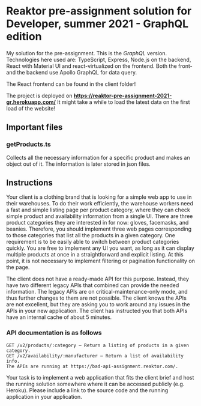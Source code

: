 # Reaktor pre-assignment solution for Developer, summer 2021 - GraphQL edition

My solution for the pre-assignment. This is the _GraphQL_ version.
Technologies here used are: TypeScript, Express, Node.js on the backend, React with Material UI and react-virtualized on the frontend. Both the front- and the backend use Apollo GraphQL for data query.

The React frontend can be found in the client folder!

The project is deployed on __https://reaktor-pre-assignment-2021-gr.herokuapp.com/__
It might take a while to load the latest data on the first load of the website!

## Important files

### getProducts.ts
Collects all the necessary information for a specific product and makes an object out of it.
The information is later stored in json files.

## Instructions

Your client is a clothing brand that is looking for a simple web app to use in their warehouses. To do their work efficiently, the warehouse workers need a fast and simple listing page per product category, where they can check simple product and availability information from a single UI. There are three product categories they are interested in for now: gloves, facemasks, and beanies. Therefore, you should implement three web pages corresponding to those categories that list all the products in a given category. One requirement is to be easily able to switch between product categories quickly. You are free to implement any UI you want, as long as it can display multiple products at once in a straightforward and explicit listing. At this point, it is not necessary to implement filtering or pagination functionality on the page.

The client does not have a ready-made API for this purpose. Instead, they have two different legacy APIs that combined can provide the needed information. The legacy APIs are on critical-maintenance-only mode, and thus further changes to them are not possible. The client knows the APIs are not excellent, but they are asking you to work around any issues in the APIs in your new application. The client has instructed you that both APIs have an internal cache of about 5 minutes.

### API documentation is as follows

    GET /v2/products/:category – Return a listing of products in a given category.
    GET /v2/availability/:manufacturer – Return a list of availability info.
    The APIs are running at https://bad-api-assignment.reaktor.com/.

Your task is to implement a web application that fits the client brief and host the running solution somewhere where it can be accessed publicly (e.g. Heroku). Please include a link to the source code and the running application in your application.
